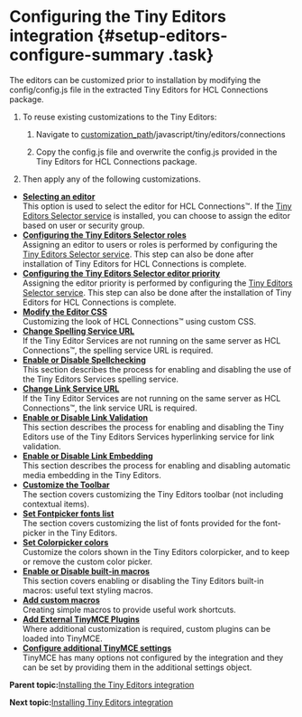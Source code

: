 # Configuring the Tiny Editors integration {#setup-editors-configure-summary .task}

The editors can be customized prior to installation by modifying the config/config.js file in the extracted Tiny Editors for HCL Connections package.

1.  To reuse existing customizations to the Tiny Editors:

    1.  Navigate to [customization\_path](t_determine-customization-path.md)/javascript/tiny/editors/connections

    2.  Copy the config.js file and overwrite the config.js provided in the Tiny Editors for HCL Connections package.

2.  Then apply any of the following customizations.


-   **[Selecting an editor](../../install/tiny_editors/t_configure_01-select-editor.md)**  
This option is used to select the editor for HCL Connections™. If the [Tiny Editors Selector service](t_01-setup_01-selector_00-summary.md) is installed, you can choose to assign the editor based on user or security group.
-   **[Configuring the Tiny Editors Selector roles](../../install/tiny_editors/t_configure_01b-assign-users.md)**  
Assigning an editor to users or roles is performed by configuring the [Tiny Editors Selector service](t_01-setup_01-selector_00-summary.md). This step can also be done after installation of Tiny Editors for HCL Connections is complete.
-   **[Configuring the Tiny Editors Selector editor priority](../../install/tiny_editors/t_configure_01c-editor-priority.md)**  
Assigning the editor priority is performed by configuring the [Tiny Editors Selector service](t_01-setup_01-selector_00-summary.md). This step can also be done after the installation of Tiny Editors for HCL Connections is complete.
-   **[Modify the Editor CSS](../../install/tiny_editors/t_configure_02-modify-editor-css.md)**  
Customizing the look of HCL Connections™ using custom CSS.
-   **[Change Spelling Service URL](../../install/tiny_editors/t_configure_03-change-spelling-service-url.md)**  
If the Tiny Editor Services are not running on the same server as HCL Connections™, the spelling service URL is required.
-   **[Enable or Disable Spellchecking](../../install/tiny_editors/t_configure_04-enable-or-disable-spellchecking.md)**  
This section describes the process for enabling and disabling the use of the Tiny Editors Services spelling service.
-   **[Change Link Service URL](../../install/tiny_editors/t_configure_05-change-link-service-url.md)**  
If the Tiny Editor Services are not running on the same server as HCL Connections™, the link service URL is required.
-   **[Enable or Disable Link Validation](../../install/tiny_editors/t_configure_06-enable-or-disable-link-validation.md)**  
This section describes the process for enabling and disabling the Tiny Editors use of the Tiny Editors Services hyperlinking service for link validation.
-   **[Enable or Disable Link Embedding](../../install/tiny_editors/t_configure_07-enable-or-disable-link-embeding.md)**  
This section describes the process for enabling and disabling automatic media embedding in the Tiny Editors.
-   **[Customize the Toolbar](../../install/tiny_editors/t_configure_08-customize-toolbar.md)**  
The section covers customizing the Tiny Editors toolbar \(not including contextual items\).
-   **[Set Fontpicker fonts list](../../install/tiny_editors/t_configure_09-set-fontpicker-fonts.md)**  
The section covers customizing the list of fonts provided for the font-picker in the Tiny Editors.
-   **[Set Colorpicker colors](../../install/tiny_editors/t_configure_10-set-colorpicker-colors.md)**  
Customize the colors shown in the Tiny Editors colorpicker, and to keep or remove the custom color picker.
-   **[Enable or Disable built-in macros](../../install/tiny_editors/t_configure_11-enable-or-disable-built-in-macros.md)**  
This section covers enabling or disabling the Tiny Editors built-in macros: useful text styling macros.
-   **[Add custom macros](../../install/tiny_editors/t_configure_12-add-custom-macros.md)**  
Creating simple macros to provide useful work shortcuts.
-   **[Add External TinyMCE Plugins](../../install/tiny_editors/t_configure_13-add-external-tinymce-plugins.md)**  
Where additional customization is required, custom plugins can be loaded into TinyMCE.
-   **[Configure additional TinyMCE settings](../../install/tiny_editors/t_configure_14-additional-tinymce-settings.md)**  
TinyMCE has many options not configured by the integration and they can be set by providing them in the additional settings object.

**Parent topic:**[Installing the Tiny Editors integration](../../install/tiny_editors/t_01-setup_03-editors_00-summary.md)

**Next topic:**[Installing Tiny Editors integration](../../install/tiny_editors/t_01-setup_03-editors_02-install_00-summary.md)


